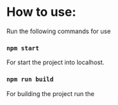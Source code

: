 # How to use:
Run the following commands for use

### `npm start`
For start the project into localhost.

### `npm run build`
For building the project run the

